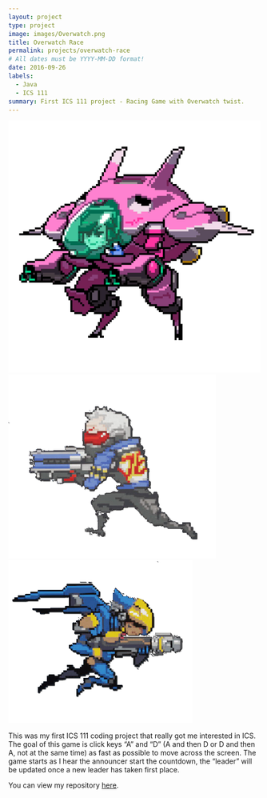 ```yaml
---
layout: project
type: project
image: images/Overwatch.png
title: Overwatch Race
permalink: projects/overwatch-race
# All dates must be YYYY-MM-DD format!
date: 2016-09-26
labels:
  - Java
  - ICS 111
summary: First ICS 111 project - Racing Game with Overwatch twist.
---
```


<div class="ui small images">
  <img class="ui image" src="../images/Dva.png">
  <img class="ui image" src="../images/Soldier-76.png">
  <img class="ui image" src="../images/Pharah.png">
</div>

This was my first ICS 111 coding project that really got me interested in ICS. The goal of this game is click keys “A” and “D” (A and then D or D and then A, not at the same time) as fast as possible to move across the screen. The game starts as I hear the announcer start the countdown, the “leader” will be updated once a new leader has taken first place.

You can view my repository [here](https://github.com/Olivia-Murray/ICS111-Project1).



